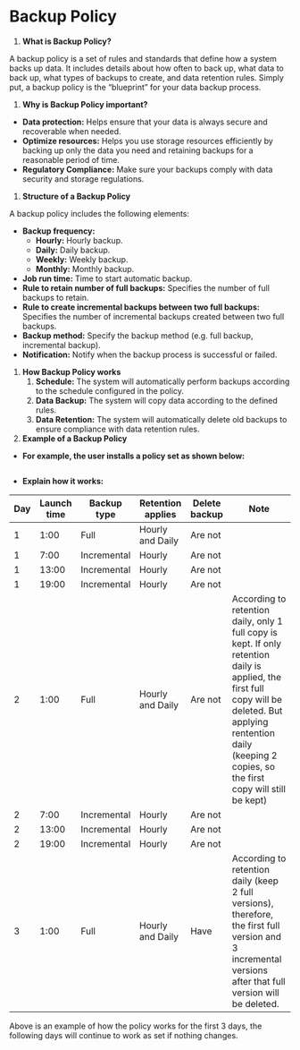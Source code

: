 # Backup Policy

1. **What is Backup Policy?**

A backup policy is a set of rules and standards that define how a system backs up data. It includes details about how often to back up, what data to back up, what types of backups to create, and data retention rules. Simply put, a backup policy is the “blueprint” for your data backup process.

1. **Why is Backup Policy important?**

* **Data protection:** Helps ensure that your data is always secure and recoverable when needed.
* **Optimize resources:** Helps you use storage resources efficiently by backing up only the data you need and retaining backups for a reasonable period of time.
* **Regulatory Compliance:** Make sure your backups comply with data security and storage regulations.

1. **Structure of a Backup Policy**

A backup policy includes the following elements:

* **Backup frequency:**
  * **Hourly:** Hourly backup.
  * **Daily:** Daily backup.
  * **Weekly:** Weekly backup.
  * **Monthly:** Monthly backup.
* **Job run time:** Time to start automatic backup.
* **Rule to retain number of full backups:** Specifies the number of full backups to retain.
* **Rule to create incremental backups between two full backups:** Specifies the number of incremental backups created between two full backups.
* **Backup method:** Specify the backup method (e.g. full backup, incremental backup).
* **Notification:** Notify when the backup process is successful or failed.

1. **How Backup Policy works**
   1. **Schedule:** The system will automatically perform backups according to the schedule configured in the policy.
   2. **Data Backup:** The system will copy data according to the defined rules.
   3. **Data Retention:** The system will automatically delete old backups to ensure compliance with data retention rules.
2. **Example of a Backup Policy**

* **For example, the user installs a policy set as shown below:**

<figure><img src="https://docs.vngcloud.vn/~gitbook/image?url=https%3A%2F%2F3672463924-files.gitbook.io%2F%7E%2Ffiles%2Fv0%2Fb%2Fgitbook-x-prod.appspot.com%2Fo%2Fspaces%252FB0NrrrdJdpYOYzRkbWp5%252Fuploads%252F63oVyvSSuRXyeBV8xnbH%252Fimage.png%3Falt%3Dmedia%26token%3Dfc257a4a-84fa-439d-aa83-347121d61109&#x26;width=768&#x26;dpr=4&#x26;quality=100&#x26;sign=f8fba1a0&#x26;sv=1" alt=""><figcaption></figcaption></figure>

* **Explain how it works:**

| **Day** | **Launch time** | **Backup type** | **Retention applies** | **Delete backup** | **Note**                                                                                                                                                                                                                |
| ------- | --------------- | --------------- | --------------------- | ----------------- | ----------------------------------------------------------------------------------------------------------------------------------------------------------------------------------------------------------------------- |
| 1       | 1:00            | Full            | Hourly and Daily      | Are not           |                                                                                                                                                                                                                         |
| 1       | 7:00            | Incremental     | Hourly                | Are not           |                                                                                                                                                                                                                         |
| 1       | 13:00           | Incremental     | Hourly                | Are not           |                                                                                                                                                                                                                         |
| 1       | 19:00           | Incremental     | Hourly                | Are not           |                                                                                                                                                                                                                         |
| 2       | 1:00            | Full            | Hourly and Daily      | Are not           | According to retention daily, only 1 full copy is kept. If only retention daily is applied, the first full copy will be deleted. But applying rentention daily (keeping 2 copies, so the first copy will still be kept) |
| 2       | 7:00            | Incremental     | Hourly                | Are not           |                                                                                                                                                                                                                         |
| 2       | 13:00           | Incremental     | Hourly                | Are not           |                                                                                                                                                                                                                         |
| 2       | 19:00           | Incremental     | Hourly                | Are not           |                                                                                                                                                                                                                         |
| 3       | 1:00            | Full            | Hourly and Daily      | Have              | According to retention daily (keep 2 full versions), therefore, the first full version and 3 incremental versions after that full version will be deleted.                                                              |

Above is an example of how the policy works for the first 3 days, the following days will continue to work as set if nothing changes.
